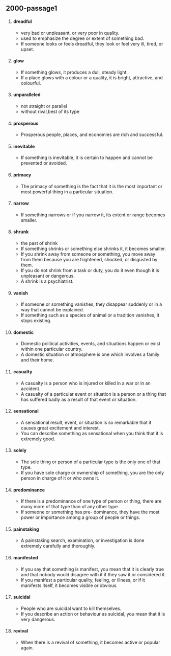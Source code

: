 ## 2000-passage1

1. #### dreadful

   * very bad or unpleasant, or very poor in quality.
   * used to emphasize the degree or extent of something bad.
   * If someone looks or feels dreadful, they look or feel very ill, tired, or upset.
2. #### glow

   * If something glows, it produces a dull, steady light.
   * If a place glows with a colour or a quality, it is bright, attractive, and colourful.
3. #### unparalleled

   * not straight or parallel
   * without rival,best of its type
4. #### prosperous

   * Prosperous people, places, and economies are rich and successful.
5. #### inevitable

   * If something is inevitable, it is certain to happen and cannot be prevented or avoided.
6. #### primacy

   * The primacy of something is the fact that it is the most important or most powerful thing in a particular situation.
7. #### narrow

   * If something narrows or if you narrow it, its extent or range becomes smaller.
8. #### shrunk

   * the past of shrink
   * If something shrinks or something else shrinks it, it becomes smaller.
   * If you shrink away from someone or something, you move away from them because you are frightened, shocked, or disgusted by them.
   * If you do not shrink from a task or duty, you do it even though it is unpleasant or dangerous.
   * A shrink is a psychiatrist.
9. #### vanish

   * If someone or something vanishes, they disappear suddenly or in a way that cannot be explained.
   * If something such as a species of animal or a tradition vanishes, it stops existing.
10. #### domestic

    * Domestic political activities, events, and situations happen or exist within one particular country.
    * A domestic situation or atmosphere is one which involves a family and their home.
11. #### casualty

    * A casualty is a person who is injured or killed in a war or in an accident.
    * A casualty of a particular event or situation is a person or a thing that has suffered badly as a result of that event or situation.
12. #### sensational

    * A sensational result, event, or situation is so remarkable that it causes great excitement and interest.
    * You can describe something as sensational when you think that it is extremely good.
13. #### solely

    * The sole thing or person of a particular type is the only one of that type.
    * If you have sole charge or ownership of something, you are the only person in charge of it or who owns it.
14. #### predominance

    * If there is a predominance of one type of person or thing, there are many more of that type than of any other type.
    * If someone or something has pre- dominance, they have the most power or importance among a group of people or things.
15. #### painstaking

    * A painstaking search, examination, or investigation is done extremely carefully and thoroughly.
16. #### manifested

    * If you say that something is manifest, you mean that it is clearly true and that nobody would disagree with it if they saw it or considered it.
    * If you manifest a particular quality, feeling, or illness, or if it manifests itself, it becomes visible or obvious.
17. #### suicidal

    * People who are suicidal want to kill themselves.
    * If you describe an action or behaviour as suicidal, you mean that it is very dangerous.
18. #### revival

    * When there is a revival of something, it becomes active or popular again. 




